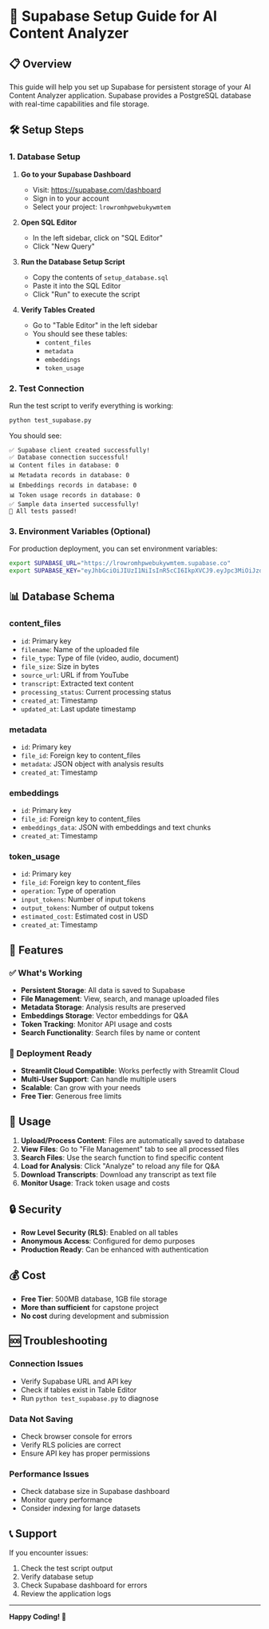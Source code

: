 # 🚀 Supabase Setup Guide for AI Content Analyzer

## 📋 Overview

This guide will help you set up Supabase for persistent storage of your AI Content Analyzer application. Supabase provides a PostgreSQL database with real-time capabilities and file storage.

## 🛠️ Setup Steps

### 1. Database Setup

1. **Go to your Supabase Dashboard**
   - Visit: https://supabase.com/dashboard
   - Sign in to your account
   - Select your project: `lrowromhpwebukywmtem`

2. **Open SQL Editor**
   - In the left sidebar, click on "SQL Editor"
   - Click "New Query"

3. **Run the Database Setup Script**
   - Copy the contents of `setup_database.sql`
   - Paste it into the SQL Editor
   - Click "Run" to execute the script

4. **Verify Tables Created**
   - Go to "Table Editor" in the left sidebar
   - You should see these tables:
     - `content_files`
     - `metadata`
     - `embeddings`
     - `token_usage`

### 2. Test Connection

Run the test script to verify everything is working:

```bash
python test_supabase.py
```

You should see:
```
✅ Supabase client created successfully!
✅ Database connection successful!
📊 Content files in database: 0
📊 Metadata records in database: 0
📊 Embeddings records in database: 0
📊 Token usage records in database: 0
✅ Sample data inserted successfully!
🎉 All tests passed!
```

### 3. Environment Variables (Optional)

For production deployment, you can set environment variables:

```bash
export SUPABASE_URL="https://lrowromhpwebukywmtem.supabase.co"
export SUPABASE_KEY="eyJhbGciOiJIUzI1NiIsInR5cCI6IkpXVCJ9.eyJpc3MiOiJzdXBhYmFzZSIsInJlZiI6Imxyb3dyb21ocHdlYnVreXdtdGVtIiwicm9sZSI6ImFub24iLCJpYXQiOjE3NTI5NzE5ODUsImV4cCI6MjA2ODU0Nzk4NX0.Pd74n0CbooCvF1AHFtRGpzCuzQJ7TjydZPzna16fp0I"
```

## 📊 Database Schema

### content_files
- `id`: Primary key
- `filename`: Name of the uploaded file
- `file_type`: Type of file (video, audio, document)
- `file_size`: Size in bytes
- `source_url`: URL if from YouTube
- `transcript`: Extracted text content
- `processing_status`: Current processing status
- `created_at`: Timestamp
- `updated_at`: Last update timestamp

### metadata
- `id`: Primary key
- `file_id`: Foreign key to content_files
- `metadata`: JSON object with analysis results
- `created_at`: Timestamp

### embeddings
- `id`: Primary key
- `file_id`: Foreign key to content_files
- `embeddings_data`: JSON with embeddings and text chunks
- `created_at`: Timestamp

### token_usage
- `id`: Primary key
- `file_id`: Foreign key to content_files
- `operation`: Type of operation
- `input_tokens`: Number of input tokens
- `output_tokens`: Number of output tokens
- `estimated_cost`: Estimated cost in USD
- `created_at`: Timestamp

## 🔧 Features

### ✅ What's Working
- **Persistent Storage**: All data is saved to Supabase
- **File Management**: View, search, and manage uploaded files
- **Metadata Storage**: Analysis results are preserved
- **Embeddings Storage**: Vector embeddings for Q&A
- **Token Tracking**: Monitor API usage and costs
- **Search Functionality**: Search files by name or content

### 🚀 Deployment Ready
- **Streamlit Cloud Compatible**: Works perfectly with Streamlit Cloud
- **Multi-User Support**: Can handle multiple users
- **Scalable**: Can grow with your needs
- **Free Tier**: Generous free limits

## 🎯 Usage

1. **Upload/Process Content**: Files are automatically saved to database
2. **View Files**: Go to "File Management" tab to see all processed files
3. **Search Files**: Use the search function to find specific content
4. **Load for Analysis**: Click "Analyze" to reload any file for Q&A
5. **Download Transcripts**: Download any transcript as text file
6. **Monitor Usage**: Track token usage and costs

## 🔒 Security

- **Row Level Security (RLS)**: Enabled on all tables
- **Anonymous Access**: Configured for demo purposes
- **Production Ready**: Can be enhanced with authentication

## 💰 Cost

- **Free Tier**: 500MB database, 1GB file storage
- **More than sufficient** for capstone project
- **No cost** during development and submission

## 🆘 Troubleshooting

### Connection Issues
- Verify Supabase URL and API key
- Check if tables exist in Table Editor
- Run `python test_supabase.py` to diagnose

### Data Not Saving
- Check browser console for errors
- Verify RLS policies are correct
- Ensure API key has proper permissions

### Performance Issues
- Check database size in Supabase dashboard
- Monitor query performance
- Consider indexing for large datasets

## 📞 Support

If you encounter issues:
1. Check the test script output
2. Verify database setup
3. Check Supabase dashboard for errors
4. Review the application logs

---

**Happy Coding! 🎉**
